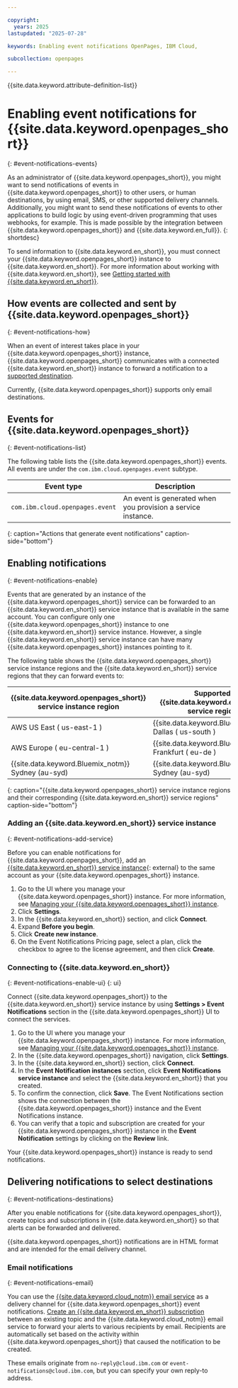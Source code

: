 ```yaml
---

copyright:
  years: 2025
lastupdated: "2025-07-28"

keywords: Enabling event notifications OpenPages, IBM Cloud,

subcollection: openpages

---
```


{{site.data.keyword.attribute-definition-list}}



# Enabling event notifications for {{site.data.keyword.openpages_short}}
{: #event-notifications-events}



As an administrator of {{site.data.keyword.openpages_short}}, you might want to send notifications of events in {{site.data.keyword.openpages_short}} to other users, or human destinations, by using email, SMS, or other supported delivery channels. Additionally, you might want to send these notifications of events to other applications to build logic by using event-driven programming that uses webhooks, for example. This is made possible by the integration between {{site.data.keyword.openpages_short}} and {{site.data.keyword.en_full}}.
{: shortdesc}

To send information to {{site.data.keyword.en_short}}, you must connect your {{site.data.keyword.openpages_short}} instance to {{site.data.keyword.en_short}}. For more information about working with {{site.data.keyword.en_short}}, see [Getting started with {{site.data.keyword.en_short}}](/docs/event-notifications?topic=event-notifications-getting-started).

## How events are collected and sent by {{site.data.keyword.openpages_short}}
{: #event-notifications-how}

When an event of interest takes place in your {{site.data.keyword.openpages_short}} instance, {{site.data.keyword.openpages_short}} communicates with a connected {{site.data.keyword.en_short}} instance to forward a notification to a [supported destination](/docs/event-notifications?topic=event-notifications-getting-started#en-decide-event-destination).

Currently, {{site.data.keyword.openpages_short}} supports only email destinations.



## Events for {{site.data.keyword.openpages_short}}
{: #event-notifications-list}

The following table lists the {{site.data.keyword.openpages_short}} events. All events are under the `com.ibm.cloud.openpages.event` subtype.



| Event type                                  | Description |
|------------------------------------------|---------|
| `com.ibm.cloud.openpages.event`           | An event is generated when you provision a service instance. |
{: caption="Actions that generate event notifications" caption-side="bottom"}

## Enabling notifications
{: #event-notifications-enable}

Events that are generated by an instance of the {{site.data.keyword.openpages_short}} service can be forwarded to an {{site.data.keyword.en_short}} service instance that is available in the same account. You can configure only one {{site.data.keyword.openpages_short}} instance to one {{site.data.keyword.en_short}} service instance. However, a single {{site.data.keyword.en_short}} service instance can have many {{site.data.keyword.openpages_short}} instances pointing to it.

The following table shows the {{site.data.keyword.openpages_short}} service instance regions and the {{site.data.keyword.en_short}} service regions that they can forward events to:

| {{site.data.keyword.openpages_short}} service instance region | Supported {{site.data.keyword.en_short}} service region |
| --- | --- |
| AWS US East ( us-east-1 ) |  {{site.data.keyword.Bluemix_notm}} Dallas ( us-south ) |
| AWS Europe ( eu-central-1 ) | {{site.data.keyword.Bluemix_notm}} Frankfurt ( eu-de ) |
| {{site.data.keyword.Bluemix_notm}} Sydney (au-syd) | {{site.data.keyword.Bluemix_notm}} Sydney (au-syd) |
{: caption="{{site.data.keyword.openpages_short}} service instance regions and their corresponding {{site.data.keyword.en_short}} service regions" caption-side="bottom"}

### Adding an {{site.data.keyword.en_short}} service instance
{: #event-notifications-add-service}

Before you can enable notifications for {{site.data.keyword.openpages_short}}, add an [{{site.data.keyword.en_short}} service instance](/catalog/services/event-notifications){: external} to the same account as your {{site.data.keyword.openpages_short}} instance.

1. Go to the UI where you manage your {{site.data.keyword.openpages_short}} instance. For more information, see [Managing your {{site.data.keyword.openpages_short}} instance](/docs/openpages?topic=openpages-manage_op_instance).
2. Click **Settings**.
3. In the {{site.data.keyword.en_short}} section, and click **Connect**.
4. Expand **Before you begin**.
5. Click **Create new instance**.
6. On the Event Notifications Pricing page, select a plan, click the checkbox to agree to the license agreement, and then click **Create**.

### Connecting to {{site.data.keyword.en_short}}
{: #event-notifications-enable-ui}
{: ui}

Connect {{site.data.keyword.openpages_short}} to the  {{site.data.keyword.en_short}} service instance by using **Settings > Event Notifications** section in the {{site.data.keyword.openpages_short}} UI to connect the services.



1. Go to the UI where you manage your {{site.data.keyword.openpages_short}} instance. For more information, see [Managing your {{site.data.keyword.openpages_short}} instance](/docs/openpages?topic=openpages-manage_op_instance).
2. In the {{site.data.keyword.openpages_short}} navigation, click **Settings**.
3. In the {{site.data.keyword.en_short}} section, click **Connect**.
4. In the **Event Notification instances** section, click **Event Notifications service instance** and select the {{site.data.keyword.en_short}} that you created.
5. To confirm the connection, click **Save**.
   The Event Notifications section shows the connection between the {{site.data.keyword.openpages_short}} instance and the Event Notifications instance.
6. You can verify that a topic and subscription are created for your {{site.data.keyword.openpages_short}} instance in the **Event Notification** settings by clicking on the **Review** link.

Your {{site.data.keyword.openpages_short}} instance is ready to send notifications.

## Delivering notifications to select destinations
{: #event-notifications-destinations}

After you enable notifications for {{site.data.keyword.openpages_short}}, create topics and subscriptions in {{site.data.keyword.en_short}} so that alerts can be forwarded and delivered.

{{site.data.keyword.openpages_short}} notifications are in HTML format and are intended for the email delivery channel.



### Email notifications
{: #event-notifications-email}

You can use the [{{site.data.keyword.cloud_notm}} email service](/docs/event-notifications?topic=event-notifications-en-destinations-email) as a delivery channel for {{site.data.keyword.openpages_short}} event notifications. [Create an {{site.data.keyword.en_short}} subscription](/docs/event-notifications?topic=event-notifications-en-create-en-subscription) between an existing topic and the {{site.data.keyword.cloud_notm}} email service to forward your alerts to various recipients by email. Recipients are automatically set based on the activity within {{site.data.keyword.openpages_short}} that caused the notification to be created.

These emails originate from `no-reply@cloud.ibm.com` or `event-notifications@cloud.ibm.com`, but you can specify your own reply-to address.
